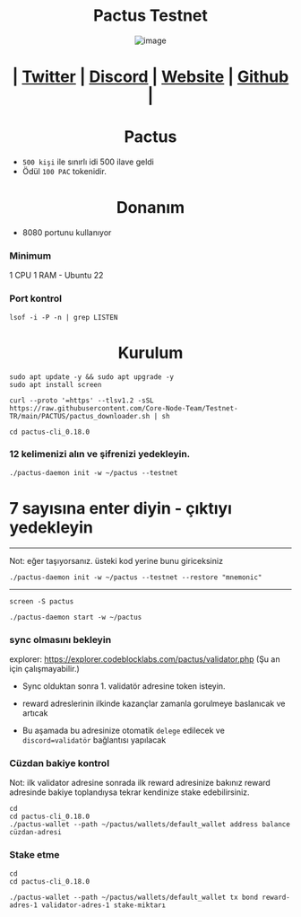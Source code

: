 
<h1 align="center"> Pactus Testnet</h1>

<div align="center">

![image](https://github.com/0xSocrates/Testnet-Rehberler/assets/108215275/fc854b16-a554-419c-afbf-f99de720060a)

#  | [Twitter](https://twitter.com/pactuschain/) | [Discord](https://discord.gg/pactus-795592769300987944) | [Website](https://pactus.org/) | [Github](https://github.com/pactus-project) |

</div>

<h1 align="center">Pactus</h1>

- `500 kişi` ile sınırlı idi 500 ilave geldi
- Ödül `100 PAC` tokenidir.



<h1 align="center">Donanım</h1>

- 8080 portunu kullanıyor


### Minimum
1 CPU 1 RAM - Ubuntu 22

### Port kontrol
```
lsof -i -P -n | grep LISTEN
```

<h1 align="center">Kurulum</h1>

```console
sudo apt update -y && sudo apt upgrade -y
sudo apt install screen
```
```
curl --proto '=https' --tlsv1.2 -sSL  https://raw.githubusercontent.com/Core-Node-Team/Testnet-TR/main/PACTUS/pactus_downloader.sh | sh
```
```
cd pactus-cli_0.18.0
```
### 12 kelimenizi alın ve şifrenizi yedekleyin.
```
./pactus-daemon init -w ~/pactus --testnet
```
# 7 sayısına enter diyin - çıktıyı yedekleyin
--------------------
Not: eğer taşıyorsanız. üsteki kod yerine bunu giriceksiniz
```
./pactus-daemon init -w ~/pactus --testnet --restore "mnemonic"
```
------------------
```
screen -S pactus
```
```
./pactus-daemon start -w ~/pactus
```
### sync olmasını bekleyin
explorer: https://explorer.codeblocklabs.com/pactus/validator.php (Şu an için çalışmayabilir.)

- Sync olduktan sonra 1. validatör adresine token isteyin.

- reward adreslerinin ilkinde kazançlar zamanla gorulmeye baslanıcak ve artıcak

- Bu aşamada bu adresinize otomatik `delege` edilecek ve `discord=validatör` bağlantısı yapılacak

### Cüzdan bakiye kontrol
Not: ilk validator adresine sonrada ilk reward adresinize bakınız reward adresinde bakiye toplandıysa tekrar kendinize stake edebilirsiniz.
```
cd
cd pactus-cli_0.18.0
./pactus-wallet --path ~/pactus/wallets/default_wallet address balance cüzdan-adresi
```
### Stake etme
```
cd
cd pactus-cli_0.18.0
```
```
./pactus-wallet --path ~/pactus/wallets/default_wallet tx bond reward-adres-1 validator-adres-1 stake-miktarı
```
